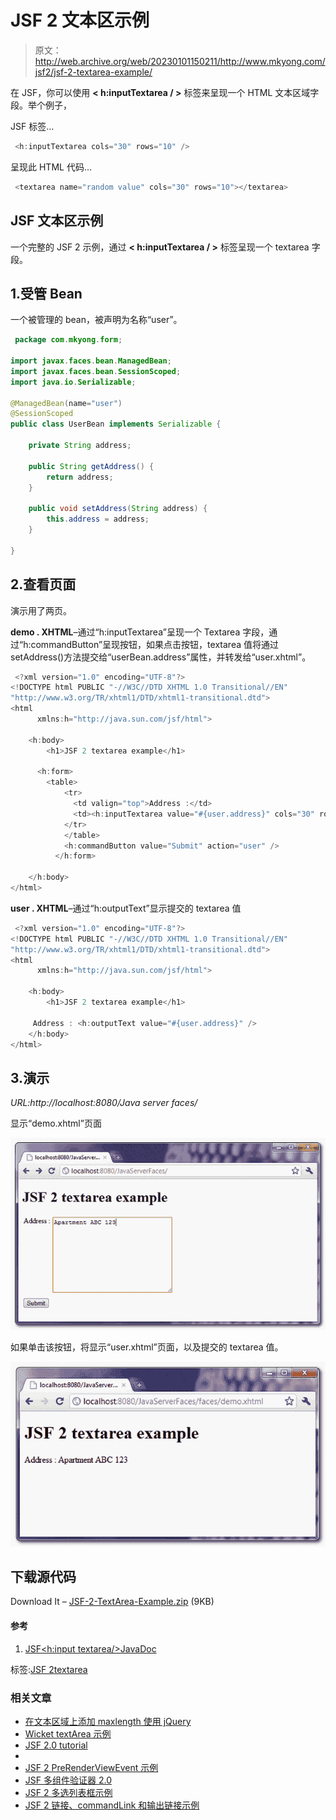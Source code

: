 # JSF 2 文本区示例

> 原文：<http://web.archive.org/web/20230101150211/http://www.mkyong.com/jsf2/jsf-2-textarea-example/>

在 JSF，你可以使用 **< h:inputTextarea / >** 标签来呈现一个 HTML 文本区域字段。举个例子，

JSF 标签…

```java
 <h:inputTextarea cols="30" rows="10" /> 
```

呈现此 HTML 代码…

```java
 <textarea name="random value" cols="30" rows="10"></textarea> 
```

## JSF 文本区示例

一个完整的 JSF 2 示例，通过 **< h:inputTextarea / >** 标签呈现一个 textarea 字段。

## 1.受管 Bean

一个被管理的 bean，被声明为名称“user”。

```java
 package com.mkyong.form;

import javax.faces.bean.ManagedBean;
import javax.faces.bean.SessionScoped;
import java.io.Serializable;

@ManagedBean(name="user")
@SessionScoped
public class UserBean implements Serializable {

	private String address;

	public String getAddress() {
		return address;
	}

	public void setAddress(String address) {
		this.address = address;
	}

} 
```

## 2.查看页面

演示用了两页。

**demo . XHTML**–通过“h:inputTextarea”呈现一个 Textarea 字段，通过“h:commandButton”呈现按钮，如果点击按钮，textarea 值将通过 setAddress()方法提交给“userBean.address”属性，并转发给“user.xhtml”。

```java
 <?xml version="1.0" encoding="UTF-8"?>
<!DOCTYPE html PUBLIC "-//W3C//DTD XHTML 1.0 Transitional//EN" 
"http://www.w3.org/TR/xhtml1/DTD/xhtml1-transitional.dtd">
<html    
      xmlns:h="http://java.sun.com/jsf/html">

    <h:body>
    	<h1>JSF 2 textarea example</h1>

	  <h:form>
		<table>
    		<tr>
    		  <td valign="top">Address :</td>
    		  <td><h:inputTextarea value="#{user.address}" cols="30" rows="10" /></td>
    		</tr> 
    		</table>
    		<h:commandButton value="Submit" action="user" />
    	  </h:form>

    </h:body>
</html> 
```

**user . XHTML**–通过“h:outputText”显示提交的 textarea 值

```java
 <?xml version="1.0" encoding="UTF-8"?>
<!DOCTYPE html PUBLIC "-//W3C//DTD XHTML 1.0 Transitional//EN" 
"http://www.w3.org/TR/xhtml1/DTD/xhtml1-transitional.dtd">
<html    
      xmlns:h="http://java.sun.com/jsf/html">

    <h:body>
    	<h1>JSF 2 textarea example</h1>

	 Address : <h:outputText value="#{user.address}" />
    </h:body>
</html> 
```

## 3.演示

*URL:http://localhost:8080/Java server faces/*

显示“demo.xhtml”页面



![jsf2-textarea-example-1](img/58780a8a6fc6e87873af85e2f2bb382e.png "jsf2-textarea-example-1")

如果单击该按钮，将显示“user.xhtml”页面，以及提交的 textarea 值。



![jsf2-textarea-example-2](img/5e1d241c38ff2056fb68204e2b177aa6.png "jsf2-textarea-example-2")

## 下载源代码

Download It – [JSF-2-TextArea-Example.zip](http://web.archive.org/web/20201212022644/http://www.mkyong.com/wp-content/uploads/2010/09/JSF-2-TextArea-Example.zip) (9KB)

#### 参考

1.  [JSF<h:input textarea/>JavaDoc](http://web.archive.org/web/20201212022644/https://javaserverfaces.dev.java.net/nonav/docs/2.0/pdldocs/facelets/h/inputTextarea.html)

标签:[JSF 2](http://web.archive.org/web/20201212022644/https://mkyong.com/tag/jsf2/)[textarea](http://web.archive.org/web/20201212022644/https://mkyong.com/tag/textarea/)<input type="hidden" id="mkyong-current-postId" value="7140">

### 相关文章

*   [在文本区域上添加 maxlength 使用 jQuery](/web/20201212022644/https://www.mkyong.com/jquery/add-maxlength-on-textarea-using-jquery/)
*   [Wicket textArea 示例](/web/20201212022644/https://www.mkyong.com/wicket/wicket-textarea-example/)
*   [JSF 2.0 tutorial](/web/20201212022644/https://www.mkyong.com/tutorials/jsf-2-0-tutorials/)
*   [](/web/20201212022644/https://www.mkyong.com/struts/struts-htmltextarea-textarea-example/)
*   [JSF 2 PreRenderViewEvent 示例](/web/20201212022644/https://www.mkyong.com/jsf2/jsf-2-prerenderviewevent-example/)
*   [JSF 多组件验证器 2.0](/web/20201212022644/https://www.mkyong.com/jsf2/multi-components-validator-in-jsf-2-0/)
*   [JSF 2 多选列表框示例](/web/20201212022644/https://www.mkyong.com/jsf2/jsf-2-multiple-select-listbox-example/)
*   [JSF 2 链接、commandLink 和输出链接示例](/web/20201212022644/https://www.mkyong.com/jsf2/jsf-2-link-commandlink-and-outputlink-example/)